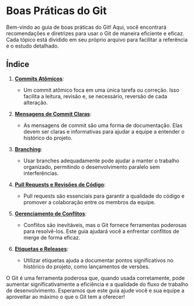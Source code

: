 # Boas Práticas do Git

Bem-vindo ao guia de boas práticas do Git! Aqui, você encontrará recomendações e diretrizes para usar o Git de maneira eficiente e eficaz. Cada tópico está dividido em seu próprio arquivo para facilitar a referência e o estudo detalhado.

## Índice

1. **[Commits Atômicos](./commit-atomico.md)**:
    - Um commit atômico foca em uma única tarefa ou correção. Isso facilita a leitura, revisão e, se necessário, reversão de cada alteração. 

2. **[Mensagens de Commit Claras](./mensagens-claras-no-commit.md)**:
    - As mensagens de commit são uma forma de documentação. Elas devem ser claras e informativas para ajudar a equipe a entender o histórico do projeto. 

3. **[Branching](./branches.md)**:
    - Usar branches adequadamente pode ajudar a manter o trabalho organizado, permitindo o desenvolvimento paralelo sem interferências.

4. **[Pull Requests e Revisões de Código](./pull-requests.md)**:
    - Pull requests são essenciais para garantir a qualidade do código e promover a colaboração entre os membros da equipe. 

5. **[Gerenciamento de Conflitos](./conflitos.md)**:
    - Conflitos são inevitáveis, mas o Git fornece ferramentas poderosas para resolvê-los. Este guia ajudará você a enfrentar conflitos de merge de forma eficaz.

6. **[Etiquetas e Releases](./etiquetas-release.md)**:
    - Utilizar etiquetas ajuda a documentar pontos significativos no histórico do projeto, como lançamentos de versões.

O Git é uma ferramenta poderosa que, quando usada corretamente, pode aumentar significativamente a eficiência e a qualidade do fluxo de trabalho de desenvolvimento. Esperamos que este guia ajude você e sua equipe a aproveitar ao máximo o que o Git tem a oferecer!
